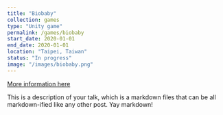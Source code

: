 ```yaml
---
title: "Biobaby"
collection: games
type: "Unity game"
permalink: /games/biobaby
start_date: 2020-01-01
end_date: 2020-01-01
location: "Taipei, Taiwan"
status: "In progress"
image: "/images/biobaby.png"
---
```



[More information here](https://www.roc-taiwan.org/cayyz_en/post/5636.html)

This is a description of your talk, which is a markdown files that can be all markdown-ified like any other post. Yay markdown!
